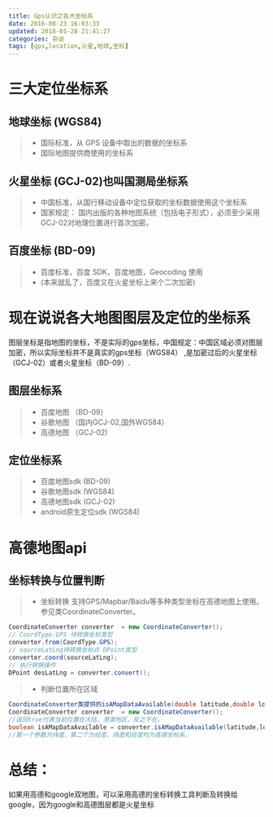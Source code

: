 ```yaml
---
title: Gps认识之各大坐标系
date: 2016-08-23 16:03:33
updated: 2018-01-28 21:41:27categories: 杂谈
tags: [gps,location,火星,地球,坐标]
---
```

# 三大定位坐标系

## 地球坐标 (WGS84)
>* 国际标准，从 GPS 设备中取出的数据的坐标系
>* 国际地图提供商使用的坐标系

## 火星坐标 (GCJ-02)也叫国测局坐标系
>* 中国标准，从国行移动设备中定位获取的坐标数据使用这个坐标系
>* 国家规定： 国内出版的各种地图系统（包括电子形式），必须至少采用GCJ-02对地理位置进行首次加密。

## 百度坐标 (BD-09)
>* 百度标准，百度 SDK，百度地图，Geocoding 使用
>* (本来就乱了，百度又在火星坐标上来个二次加密)

# 现在说说各大地图图层及定位的坐标系
图层坐标是指地图的坐标，不是实际的gps坐标，中国规定：中国区域必须对图层加密，所以实际坐标并不是真实的gps坐标（WGS84）
,是加密过后的火星坐标（GCJ-02）或者火星坐标（BD-09）.

## 图层坐标系
>* 百度地图 （BD-09）
>* 谷歌地图 （国内GCJ-02,国外WGS84）
>* 高德地图 （GCJ-02)

## 定位坐标系
>* 百度地图sdk (BD-09)
>* 谷歌地图sdk (WGS84)
>* 高德地图sdk (GCJ-02)
>* android原生定位sdk (WGS84)

# 高德地图api

## 坐标转换与位置判断
>* 坐标转换
>  支持GPS/Mapbar/Baidu等多种类型坐标在高德地图上使用。参见类CoordinateConverter。
```java
CoordinateConverter converter  = new CoordinateConverter(); 
// CoordType.GPS 待转换坐标类型
converter.from(CoordType.GPS); 
// sourceLatLng待转换坐标点 DPoint类型
converter.coord(sourceLatLng); 
// 执行转换操作
DPoint desLatLng = converter.convert();
```
>* 判断位置所在区域
```java
CoordinateConverter类提供的isAMapDataAvailable(double latitude,double longitude)接口可以用来判断指定位置是否在大陆以及港、澳地区。
CoordinateConverter converter  = new CoordinateConverter(); 
//返回true代表当前位置在大陆、港澳地区，反之不在。
boolean isAMapDataAvailable = converter.isAMapDataAvailable(latitude,longitude);
//第一个参数为纬度，第二个为经度，纬度和经度均为高德坐标系。
```

# 总结：
如果用高德和google双地图，可以采用高德的坐标转换工具判断及转换给google，因为google和高德图层都是火星坐标